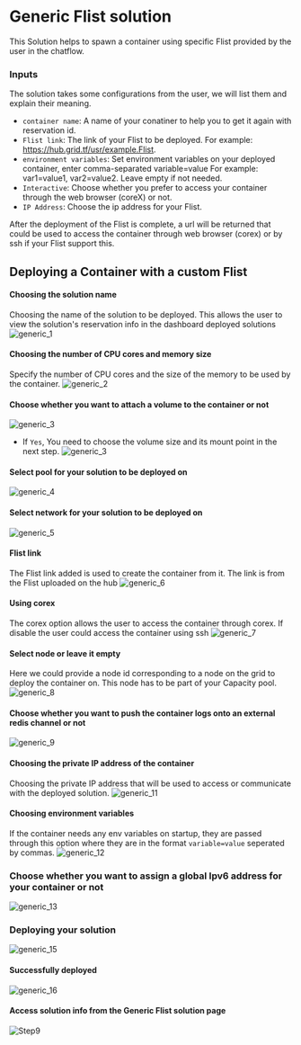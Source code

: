 # Generic Flist solution

This Solution helps to spawn a container using specific Flist provided by the user in the chatflow.

### Inputs

The solution takes some configurations from the user, we will list them and explain their meaning.

- `container name`: A name of your conatiner to help you to get it again with reservation id.
- `Flist link`: The link of your Flist to be deployed. For example: https://hub.grid.tf/usr/example.Flist.
- `environment variables`: Set environment variables on your deployed container, enter comma-separated variable=value For example: var1=value1, var2=value2. Leave empty if not needed.
- `Interactive`: Choose whether you prefer to access your container through the web browser (coreX) or not.
- `IP Address`: Choose the ip address for your Flist.


After the deployment of the Flist is complete, a url will be returned that could be used to access the container through web browser (corex) or by ssh if your Flist support this.

## Deploying a Container with a custom Flist

#### Choosing the solution name
Choosing the name of the solution to be deployed. This allows the user to view the solution's reservation info in the dashboard deployed solutions
![generic_1](sdk__generic_1.png  )

#### Choosing the number of CPU cores and memory size
Specify the number of CPU cores and the size of the memory to be used by the container.
![generic_2](sdk__generic_2.png  )

#### Choose whether you want to attach a volume to the container or not
![generic_3](sdk__generic_3.png  )
- If `Yes`, You need to choose the volume size and its mount point in the next step.
![generic_3](sdk__generic_31.png  )

#### Select pool for your solution to be deployed on
![generic_4](sdk__generic_4.png  )

#### Select network for your solution to be deployed on
![generic_5](sdk__generic_5.png  )

#### Flist link
The Flist link added is used to create the container from it. The link is from the Flist uploaded on the hub
![generic_6](sdk__generic_6.png  )

#### Using corex
The corex option allows the user to access the container through corex. If disable the user could access the container using ssh
![generic_7](sdk__generic_7.png  )

#### Select node or leave it empty
Here we could provide a node id corresponding to a node on the grid to deploy the container on. This node has to be part of your Capacity pool.
![generic_8](sdk__generic_8.png  )

#### Choose whether you want to push the container logs onto an external redis channel or not
![generic_9](sdk__generic_9.png  )

#### Choosing the private IP address of the container
Choosing the private IP address that will be used to access or communicate with the deployed solution.
![generic_11](sdk__generic_11.png  )

#### Choosing environment variables
If the container needs any env variables on startup, they are passed through this option where they are in the format `variable=value` seperated by commas.
![generic_12](sdk__generic_12.png  )

### Choose whether you want to assign a global Ipv6 address for your container or not
![generic_13](sdk__generic_13.png  )

### Deploying your solution
![generic_15](sdk__generic_15.png  )

#### Successfully deployed
![generic_16](sdk__generic_16.png  )

#### Access solution info from the Generic Flist solution page
![Step9](sdk__generic_17.png  )